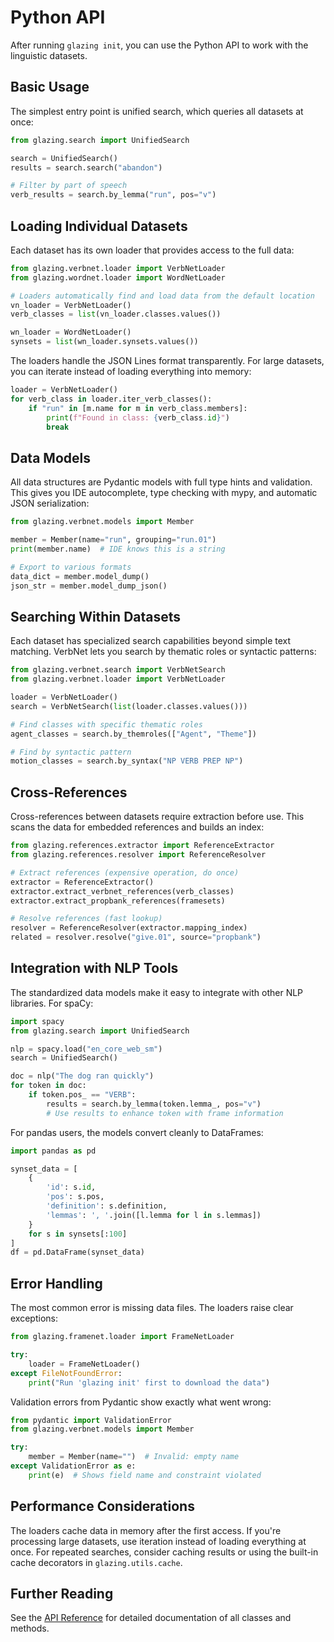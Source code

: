 # Python API

After running `glazing init`, you can use the Python API to work with the linguistic datasets.

## Basic Usage

The simplest entry point is unified search, which queries all datasets at once:

```python
from glazing.search import UnifiedSearch

search = UnifiedSearch()
results = search.search("abandon")

# Filter by part of speech
verb_results = search.by_lemma("run", pos="v")
```

## Loading Individual Datasets

Each dataset has its own loader that provides access to the full data:

```python
from glazing.verbnet.loader import VerbNetLoader
from glazing.wordnet.loader import WordNetLoader

# Loaders automatically find and load data from the default location
vn_loader = VerbNetLoader()
verb_classes = list(vn_loader.classes.values())

wn_loader = WordNetLoader()
synsets = list(wn_loader.synsets.values())
```

The loaders handle the JSON Lines format transparently. For large datasets, you can iterate instead of loading everything into memory:

```python
loader = VerbNetLoader()
for verb_class in loader.iter_verb_classes():
    if "run" in [m.name for m in verb_class.members]:
        print(f"Found in class: {verb_class.id}")
        break
```

## Data Models

All data structures are Pydantic models with full type hints and validation. This gives you IDE autocomplete, type checking with mypy, and automatic JSON serialization:

```python
from glazing.verbnet.models import Member

member = Member(name="run", grouping="run.01")
print(member.name)  # IDE knows this is a string

# Export to various formats
data_dict = member.model_dump()
json_str = member.model_dump_json()
```

## Searching Within Datasets

Each dataset has specialized search capabilities beyond simple text matching. VerbNet lets you search by thematic roles or syntactic patterns:

```python
from glazing.verbnet.search import VerbNetSearch
from glazing.verbnet.loader import VerbNetLoader

loader = VerbNetLoader()
search = VerbNetSearch(list(loader.classes.values()))

# Find classes with specific thematic roles
agent_classes = search.by_themroles(["Agent", "Theme"])

# Find by syntactic pattern
motion_classes = search.by_syntax("NP VERB PREP NP")
```

## Cross-References

Cross-references between datasets require extraction before use. This scans the data for embedded references and builds an index:

```python
from glazing.references.extractor import ReferenceExtractor
from glazing.references.resolver import ReferenceResolver

# Extract references (expensive operation, do once)
extractor = ReferenceExtractor()
extractor.extract_verbnet_references(verb_classes)
extractor.extract_propbank_references(framesets)

# Resolve references (fast lookup)
resolver = ReferenceResolver(extractor.mapping_index)
related = resolver.resolve("give.01", source="propbank")
```

## Integration with NLP Tools

The standardized data models make it easy to integrate with other NLP libraries. For spaCy:

```python
import spacy
from glazing.search import UnifiedSearch

nlp = spacy.load("en_core_web_sm")
search = UnifiedSearch()

doc = nlp("The dog ran quickly")
for token in doc:
    if token.pos_ == "VERB":
        results = search.by_lemma(token.lemma_, pos="v")
        # Use results to enhance token with frame information
```

For pandas users, the models convert cleanly to DataFrames:

```python
import pandas as pd

synset_data = [
    {
        'id': s.id,
        'pos': s.pos,
        'definition': s.definition,
        'lemmas': ', '.join([l.lemma for l in s.lemmas])
    }
    for s in synsets[:100]
]
df = pd.DataFrame(synset_data)
```

## Error Handling

The most common error is missing data files. The loaders raise clear exceptions:

```python
from glazing.framenet.loader import FrameNetLoader

try:
    loader = FrameNetLoader()
except FileNotFoundError:
    print("Run 'glazing init' first to download the data")
```

Validation errors from Pydantic show exactly what went wrong:

```python
from pydantic import ValidationError
from glazing.verbnet.models import Member

try:
    member = Member(name="")  # Invalid: empty name
except ValidationError as e:
    print(e)  # Shows field name and constraint violated
```

## Performance Considerations

The loaders cache data in memory after the first access. If you're processing large datasets, use iteration instead of loading everything at once. For repeated searches, consider caching results or using the built-in cache decorators in `glazing.utils.cache`.

## Further Reading

See the [API Reference](../api/index.md) for detailed documentation of all classes and methods.
